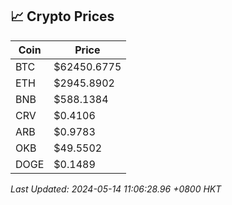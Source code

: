 ## 📈 Crypto Prices

| Coin | Price |
| ---- | ----- |
| BTC | $62450.6775 |
| ETH | $2945.8902 |
| BNB | $588.1384 |
| CRV | $0.4106 |
| ARB | $0.9783 |
| OKB | $49.5502 |
| DOGE | $0.1489 |

_Last Updated: 2024-05-14 11:06:28.96 +0800 HKT_